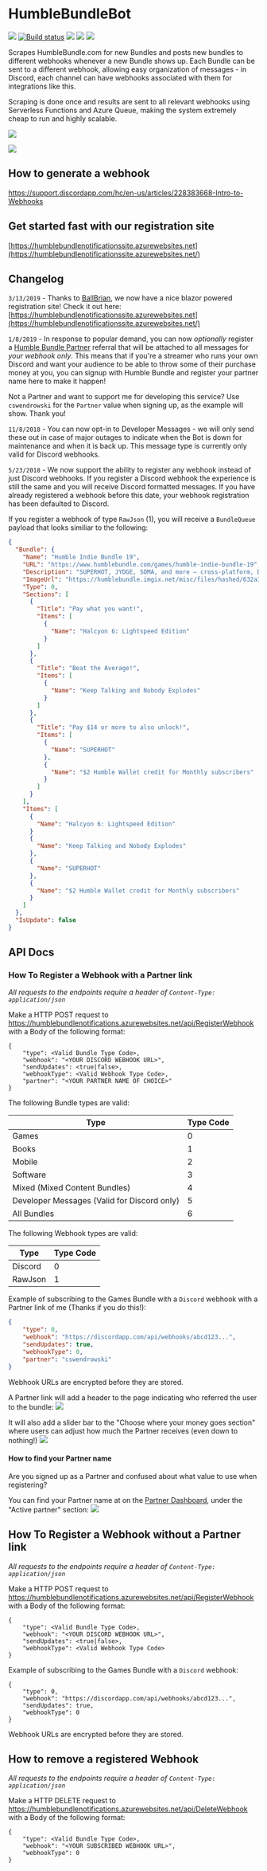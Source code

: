 # HumbleBundleBot

![](https://img.shields.io/badge/Built%20On-Azure%20Functions-blue.svg)
[![Build status](https://ironmoosedevelopment.visualstudio.com/Iron%20Moose%20Development/_apis/build/status/HumbleBundleBot%20CI)](https://ironmoosedevelopment.visualstudio.com/Iron%20Moose%20Development/_build/latest?definitionId=18)
![](https://ironmoosedevelopment.vsrm.visualstudio.com/_apis/public/Release/badge/94ed5e56-0dc7-4503-a43d-3f1f8a8240e1/1/1)
[![](https://img.shields.io/badge/Chat-On%20Discord-orange.svg)](https://discord.gg/A7NBpcC)
![](https://img.shields.io/website-up-down-green-red/https/humblebundlenotifications.azurewebsites.net.svg?label=Service)

Scrapes HumbleBundle.com for new Bundles and posts new bundles to different webhooks whenever a new Bundle shows up.
Each Bundle can be sent to a different webhook, allowing easy organization of messages - in Discord, each channel can have webhooks associated with them for integrations like this.

Scraping is done once and results are sent to all relevant webhooks using Serverless Functions and Azure Queue, making the system extremely cheap to run and highly scalable.

![](https://s33.postimg.cc/3w0ux45wv/Capture.png)

![](https://i.postimg.cc/3JJQYcnb/image.png)

## How to generate a webhook

https://support.discordapp.com/hc/en-us/articles/228383668-Intro-to-Webhooks

## Get started fast with our registration site

[https://humblebundlenotificationssite.azurewebsites.net](https://humblebundlenotificationssite.azurewebsites.net/)

## Changelog
`3/13/2019` - Thanks to [BallBrian](https://github.com/ballbrian), we now have a nice blazor powered registration site! Check it out here: [https://humblebundlenotificationssite.azurewebsites.net](https://humblebundlenotificationssite.azurewebsites.net/)

`1/8/2019` - In response to popular demand, you can now *optionally* register a [Humble Bundle Partner](https://www.humblebundle.com/partner) referral that will be attached to all messages for *your webhook only*. This means that if you're a streamer who runs your own Discord and want your audience to be able to throw some of their purchase money at you, you can signup with Humble Bundle and register your partner name here to make it happen!

Not a Partner and want to support me for developing this service? Use `cswendrowski` for the `Partner` value when signing up, as the example will show. Thank you!

`11/8/2018` - You can now opt-in to Developer Messages - we will only send these out in case of major outages to indicate when the Bot is down for maintenance and when it is back up. This message type is currently only valid for Discord webhooks.

`5/23/2018` - We now support the ability to register any webhook instead of just Discord webhooks.
If you register a Discord webhook the experience is still the same and you will receive Discord formatted messages.
If you have already registered a webhook before this date, your webhook registration has been defaulted to Discord.

If you register a webhook of type `RawJson` (1), you will receive a `BundleQueue` payload that looks similiar to the following:

```json
{
  "Bundle": {
    "Name": "Humble Indie Bundle 19",
    "URL": "https://www.humblebundle.com/games/humble-indie-bundle-19",
    "Description": "SUPERHOT, JYDGE, SOMA, and more – cross-platform, DRM-free, and on Steam!",
    "ImageUrl": "https://humblebundle.imgix.net/misc/files/hashed/632a3bceaaede04cf3d0dee88cfaa7f473cc3fb8.png?auto=compress&h=630&w=1200&s=98e4c242fff7139eceb2bee5740b605b",
    "Type": 0,
    "Sections": [
      {
        "Title": "Pay what you want!",
        "Items": [
          {
            "Name": "Halcyon 6: Lightspeed Edition"
          }
        ]
      },
      {
        "Title": "Beat the Average!",
        "Items": [
          {
            "Name": "Keep Talking and Nobody Explodes"
          }
        ]
      },
      {
        "Title": "Pay $14 or more to also unlock!",
        "Items": [
          {
            "Name": "SUPERHOT"
          },
          {
            "Name": "$2 Humble Wallet credit for Monthly subscribers"
          }
        ]
      }
    ],
    "Items": [
      {
        "Name": "Halcyon 6: Lightspeed Edition"
      }
      {
        "Name": "Keep Talking and Nobody Explodes"
      },
      {
        "Name": "SUPERHOT"
      },
      {
        "Name": "$2 Humble Wallet credit for Monthly subscribers"
      }
    ]
  },
  "IsUpdate": false
}
```

## API Docs

### How To Register a Webhook with a Partner link

*All requests to the endpoints require a header of `Content-Type: application/json`*

Make a HTTP POST request to https://humblebundlenotifications.azurewebsites.net/api/RegisterWebhook with a Body of the following format:

```
{
    "type": <Valid Bundle Type Code>,
    "webhook": "<YOUR DISCORD WEBHOOK URL>",
    "sendUpdates": <true|false>,
    "webhookType": <Valid Webhook Type Code>,
    "partner": "<YOUR PARTNER NAME OF CHOICE>"
}
```
The following Bundle types are valid:

| Type        | Type Code |
| ----------- | --------- |
| Games       | 0         |
| Books       | 1         |
| Mobile      | 2         |
| Software    | 3         |
| Mixed (Mixed Content Bundles)  | 4 |
| Developer Messages (Valid for Discord only)| 5  |
| All Bundles | 6         |

The following Webhook types are valid:

| Type        | Type Code |
| ----------- | --------- |
| Discord     | 0         |
| RawJson     | 1         |

Example of subscribing to the Games Bundle with a `Discord` webhook with a Partner link of me (Thanks if you do this!):

```json
{
    "type": 0,
    "webhook": "https://discordapp.com/api/webhooks/abcd123...",
    "sendUpdates": true,
    "webhookType": 0,
    "partner": "cswendrowski"
}
```

Webhook URLs are encrypted before they are stored.

A Partner link will add a header to the page indicating who referred the user to the bundle:
![](https://i.postimg.cc/Jzn62wPM/image.png)

It will also add a slider bar to the "Choose where your money goes section" where users can adjust how much the Partner receives (even down to nothing!)
![](https://i.postimg.cc/Kzy5FCrK/image.png)

#### How to find your Partner name

Are you signed up as a Partner and confused about what value to use when registering?

You can find your Partner name at on the [Partner Dashboard](https://www.humblebundle.com/partner/dashboard), under the "Active partner" section:
![](https://i.postimg.cc/k4zqBFGt/image.png)

## How To Register a Webhook without a Partner link

*All requests to the endpoints require a header of `Content-Type: application/json`*

Make a HTTP POST request to https://humblebundlenotifications.azurewebsites.net/api/RegisterWebhook with a Body of the following format:

```
{
    "type": <Valid Bundle Type Code>,
    "webhook": "<YOUR DISCORD WEBHOOK URL>",
    "sendUpdates": <true|false>,
    "webhookType": <Valid Webhook Type Code>
}
```

Example of subscribing to the Games Bundle with a `Discord` webhook:

```
{
    "type": 0,
    "webhook": "https://discordapp.com/api/webhooks/abcd123...",
    "sendUpdates": true,
    "webhookType": 0
}
```

Webhook URLs are encrypted before they are stored.

## How to remove a registered Webhook

*All requests to the endpoints require a header of `Content-Type: application/json`*

Make a HTTP DELETE request to https://humblebundlenotifications.azurewebsites.net/api/DeleteWebhook with a Body of the following format:

```
{
    "type": <Valid Bundle Type Code>,
    "webhook": "<YOUR SUBSCRIBED WEBHOOK URL>",
    "webhookType": 0
}
```

